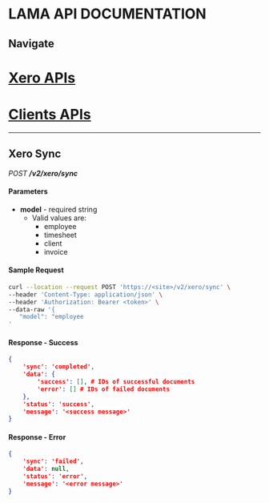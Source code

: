 # LAMA API DOCUMENTATION

## Navigate
# [Xero APIs](xero.md)
# [Clients APIs](client.md)

---

## Xero Sync
*POST **/v2/xero/sync***

#### Parameters
* **model** - required string
    * Valid values are:
        * employee
        * timesheet
        * client
        * invoice

#### Sample Request
```bash
curl --location --request POST 'https://<site>/v2/xero/sync' \
--header 'Content-Type: application/json' \
--header 'Authorization: Bearer <token>' \
--data-raw '{
   "model": "employee
'
```

#### Response - Success
```json
{
    'sync': 'completed',
    'data': {
        'success': [], # IDs of successful documents
        'error': [] # IDs of failed documents
    },
    'status': 'success',
    'message': '<success message>'
}
```

#### Response - Error
```json
{
    'sync': 'failed',
    'data': null,
    'status': 'error',
    'message': '<error message>'
}
```